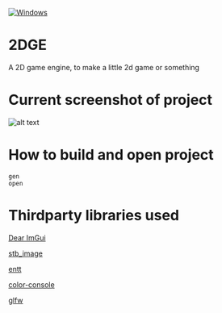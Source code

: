 [![Windows](https://github.com/KyaZero/2DGE/actions/workflows/windows.yml/badge.svg)](https://github.com/KyaZero/2DGE/actions/workflows/windows.yml)

# 2DGE
A 2D game engine, to make a little 2d game or something

# Current screenshot of project
![alt text](https://i.imgur.com/A8XyY8j.png "Editor")

# How to build and open project
```
gen
open
```

# Thirdparty libraries used
[Dear ImGui](https://github.com/ocornut/imgui)

[stb_image](https://github.com/nothings/stb#stb_libs)

[entt](https://github.com/skypjack/entt)

[color-console](https://github.com/imfl/color-console)

[glfw](https://github.com/glfw/glfw)
